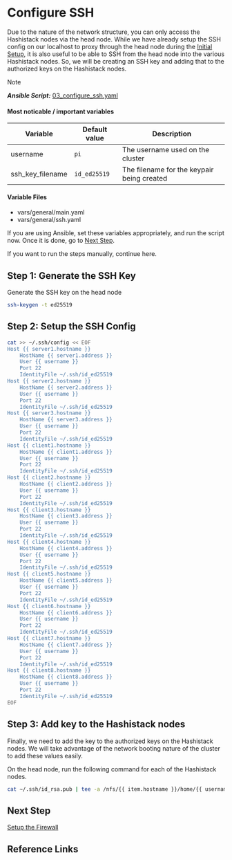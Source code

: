 # Configure SSH

Due to the nature of the network structure, you can only access the
Hashistack nodes via the head node. While we have already setup the
SSH config on our localhost to proxy through the head node during the
[Initial Setup](01_initial_setup.md#step-1-setup-ssh-config-on-your-local-machine),
it is also useful to be able to SSH from the head node into the various
Hashistack nodes. So, we will be creating an SSH key and adding that to
the authorized keys on the Hashistack nodes.

> [!NOTE]  
> **_Ansible Script:_** [03_configure_ssh.yaml](../03_configure_ssh.yaml)

#### Most noticable / important variables

| Variable         | Default value | Description                                |
| ---------------- | ------------- | ------------------------------------------ |
| username         | `pi`          | The username used on the cluster           |
| ssh_key_filename | `id_ed25519`  | The filename for the keypair being created |

#### Variable Files

-   vars/general/main.yaml
-   vars/general/ssh.yaml

If you are using Ansible, set these variables appropriately, and run the
script now. Once it is done, go to [Next Step](#next-step).

If you want to run the steps manually, continue here.

## Step 1: Generate the SSH Key

Generate the SSH key on the head node

```bash
ssh-keygen -t ed25519
```

## Step 2: Setup the SSH Config

```bash
cat >> ~/.ssh/config << EOF
Host {{ server1.hostname }}
	HostName {{ server1.address }}
	User {{ username }}
	Port 22
	IdentityFile ~/.ssh/id_ed25519
Host {{ server2.hostname }}
	HostName {{ server2.address }}
	User {{ username }}
	Port 22
	IdentityFile ~/.ssh/id_ed25519
Host {{ server3.hostname }}
	HostName {{ server3.address }}
	User {{ username }}
	Port 22
	IdentityFile ~/.ssh/id_ed25519
Host {{ client1.hostname }}
	HostName {{ client1.address }}
	User {{ username }}
	Port 22
	IdentityFile ~/.ssh/id_ed25519
Host {{ client2.hostname }}
	HostName {{ client2.address }}
	User {{ username }}
	Port 22
	IdentityFile ~/.ssh/id_ed25519
Host {{ client3.hostname }}
	HostName {{ client3.address }}
	User {{ username }}
	Port 22
	IdentityFile ~/.ssh/id_ed25519
Host {{ client4.hostname }}
	HostName {{ client4.address }}
	User {{ username }}
	Port 22
	IdentityFile ~/.ssh/id_ed25519
Host {{ client5.hostname }}
	HostName {{ client5.address }}
	User {{ username }}
	Port 22
	IdentityFile ~/.ssh/id_ed25519
Host {{ client6.hostname }}
	HostName {{ client6.address }}
	User {{ username }}
	Port 22
	IdentityFile ~/.ssh/id_ed25519
Host {{ client7.hostname }}
	HostName {{ client7.address }}
	User {{ username }}
	Port 22
	IdentityFile ~/.ssh/id_ed25519
Host {{ client8.hostname }}
	HostName {{ client8.address }}
	User {{ username }}
	Port 22
	IdentityFile ~/.ssh/id_ed25519
EOF
```

## Step 3: Add key to the Hashistack nodes

Finally, we need to add the key to the authorized keys on the Hashistack
nodes. We will take advantage of the network booting nature of the cluster
to add these values easily.

On the head node, run the following command for each of the Hashistack nodes.

```bash
cat ~/.ssh/id_rsa.pub | tee -a /nfs/{{ item.hostname }}/home/{{ username }}/.ssh/authorized_keys > /dev/null
```

## Next Step

[Setup the Firewall](04_setup_firewall.md)

## Reference Links
